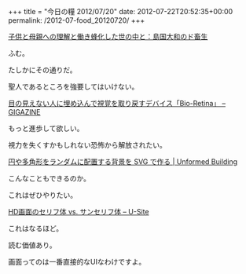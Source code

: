 +++
title = "今日の糧 2012/07/20"
date: 2012-07-22T20:52:35+00:00
permalink: /2012-07-food_20120720/
+++
<section> 

<div>
  <a href="http://dochikushow.blog3.fc2.com/blog-entry-2362.html">子供と母親への理解と働き蜂化した世の中と：島国大和のド畜生</a>
</div>

ふむ。
  
たしかにその通りだ。
  
聖人であるところを強要してはいけない。 </section> <section> 

<div>
  <a href="http://gigazine.net/news/20120719-laser-powered-bionic-eye/">目の見えない人に埋め込んで視覚を取り戻すデバイス「Bio-Retina」 &#8211; GIGAZINE</a>
</div>

もっと進歩して欲しい。
  
視力を失くすかもしれない恐怖から解放されたい。 </section> <section> 

<div>
  <a href="http://unformedbuilding.com/articles/random-geometric-pattern-background-with-svg/">円や多角形をランダムに配置する背景を SVG で作る | Unformed Building</a>
</div>

こんなこともできるのか。
  
これはぜひやりたい。 </section> <section> 

<div>
  <a href="http://www.usability.gr.jp/alertbox/web-typography.html">HD画面のセリフ体 vs. サンセリフ体 – U-Site</a>
</div>

これはなるほど。
  
読む価値あり。
  
画面ってのは一番直接的なUIなわけですよ。 </section>
